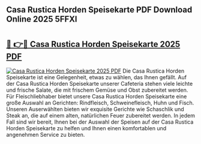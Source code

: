 ## Casa Rustica Horden Speisekarte PDF Download Online 2025 5FFXl

# <h2><a href="http://gca69pq.nevu.top/?p=Casa+Rustica+Horden+Speisekarte">🔗 👉🔴 Casa Rustica Horden Speisekarte 2025 PDF</a></h2>

[![Casa Rustica Horden Speisekarte 2025 PDF](https://i.imgur.com/dBaPXMq.png)](http://gca69pq.nevu.top/?p=Casa+Rustica+Horden+Speisekarte)
Die Casa Rustica Horden Speisekarte ist eine Gelegenheit, etwas zu wählen, das Ihnen gefällt. Auf der Casa Rustica Horden Speisekarte unserer Cafeteria stehen viele leichte und frische Salate, die mit frischem Gemüse und Obst zubereitet werden. Für Fleischliebhaber bietet unsere Casa Rustica Horden Speisekarte eine große Auswahl an Gerichten: Rindfleisch, Schweinefleisch, Huhn und Fisch. Unseren Auserwählten bieten wir exquisite Gerichte wie Schaschlik und Steak an, die auf einem alten, natürlichen Feuer zubereitet werden. In jedem Fall sind wir bereit, Ihnen bei der Auswahl der Speisen auf der Casa Rustica Horden Speisekarte zu helfen und Ihnen einen komfortablen und angenehmen Service zu bieten.
